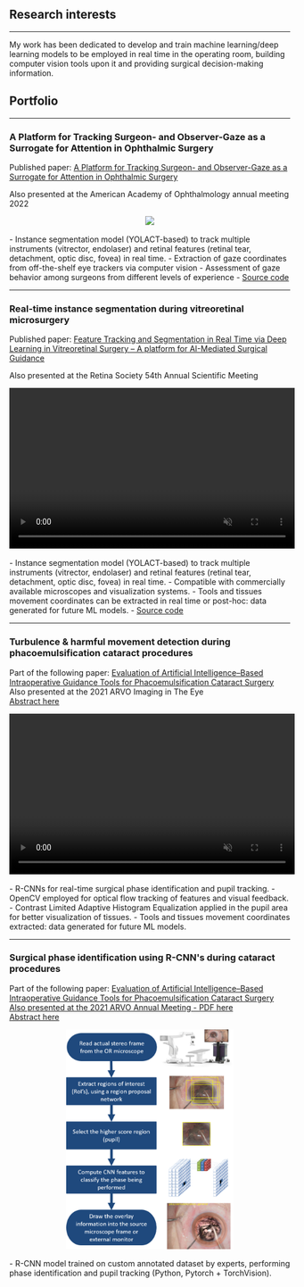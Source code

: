 ## Research interests
---
My work has been dedicated to develop and train machine learning/deep learning models to be employed in real time in the operating room, building computer vision tools upon it and providing surgical decision-making information.


## Portfolio
---
### A Platform for Tracking Surgeon⁠- and Observer⁠-Gaze as a Surrogate for Attention in Ophthalmic Surgery
Published paper: 
<a href="https://doi.org/10.1016/j.xops.2022.100246">A Platform for Tracking Surgeon⁠- and Observer⁠-Gaze as a Surrogate for Attention in Ophthalmic Surgery</a>

Also presented at the American Academy of Ophthalmology annual meeting 2022 
<br>
<p align="center">
<img src="images/gaze_platform.png?raw=true" width="300px"/>
</p>
- Instance segmentation model (YOLACT-based) to track multiple instruments (vitrector, endolaser) and retinal features (retinal tear, detachment, optic disc, fovea) in real time.
- Extraction of gaze coordinates from off-the-shelf eye trackers via computer vision
- Assessment of gaze behavior among surgeons from different levels of experience
- <a href="https://github.com/rgnespolo/Gaze-Tracking-Platform-for-Surgical-Behavior-Analysis">Source code</a>
<hr>


### Real-time instance segmentation during vitreoretinal microsurgery
Published paper: 
<a href="https://doi.org/10.1016/j.oret.2022.10.002">Feature Tracking and Segmentation in Real Time via Deep Learning in Vitreoretinal Surgery – A platform for AI-Mediated Surgical Guidance</a>

Also presented at the Retina Society 54th Annual Scientific Meeting
<p>
<video width="512" height="288" autoplay muted loop src="videos/RETINA_SOC.mp4" type="video/mp4"/>
</p>
- Instance segmentation model (YOLACT-based) to track multiple instruments (vitrector, endolaser) and retinal features (retinal tear, detachment, optic disc, fovea) in real time.
- Compatible with commercially available microscopes and visualization systems.
- Tools and tissues movement coordinates can be extracted in real time or post-hoc: data generated for future ML models.
- <a href="https://github.com/rgnespolo/YOLACT_Retina_Public">Source code</a>
<hr>

### Turbulence & harmful movement detection during phacoemulsification cataract procedures
Part of the following paper: 
<a href="https://doi.org/10.1001/jamaophthalmol.2021.5742">Evaluation of Artificial Intelligence–Based Intraoperative Guidance Tools for Phacoemulsification Cataract Surgery</a>
Also presented at the 2021 ARVO Imaging in The Eye
<br>
<a href="https://iovs.arvojournals.org/article.aspx?articleid=2776698">Abstract here</a>
<br>
<p>
<video width="512" height="288" autoplay muted loop src="videos/phaco_ppt.mp4" type="video/mp4"/>
</p>
- R-CNNs for real-time surgical phase identification and pupil tracking.
- OpenCV employed for optical flow tracking of features and visual feedback.
- Contrast Limited Adaptive Histogram Equalization applied in the pupil area for better visualization of tissues.
- Tools and tissues movement coordinates extracted: data generated for future ML models.
<hr>


### Surgical phase identification using R-CNN's during cataract procedures
Part of the following paper: 
<a href="https://doi.org/10.1001/jamaophthalmol.2021.5742">Evaluation of Artificial Intelligence–Based Intraoperative Guidance Tools for Phacoemulsification Cataract Surgery</a>
[Also presented at the 2021 ARVO Annual Meeting - PDF here](/pdf/Nespolo_ARVO_POSTER.pdf)
<br>
<a href="https://iovs.arvojournals.org/article.aspx?articleid=2774153">Abstract here</a>
<br>
<p align="center">
<img src="images/rcnn.png?raw=true" width="300px"/>
</p>
- R-CNN model trained on custom annotated dataset by experts, performing phase identification and pupil tracking (Python, Pytorch + TorchVision).
<br>

